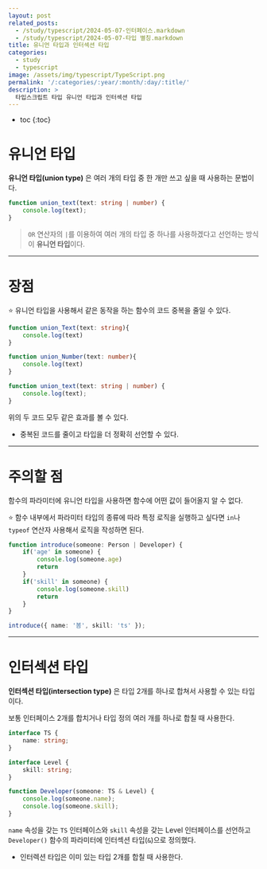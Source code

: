 ```yaml
---
layout: post
related_posts:
  - /study/typescript/2024-05-07-인터페이스.markdown
  - /study/typescript/2024-05-07-타입 별칭.markdown
title: 유니언 타입과 인터섹션 타입
categories:
  - study
  - typescript
image: /assets/img/typescript/TypeScript.png
permalink: '/:categories/:year/:month/:day/:title/'
description: >
  타입스크립트 타입 유니언 타입과 인터섹션 타입
---
```


* toc
{:toc}

# 유니언 타입

**유니언 타입(union type)** 은 여러 개의 타입 중 한 개만 쓰고 싶을 때 사용하는 문법이다.

```ts
function union_text(text: string | number) {
	console.log(text);
}
```

>`OR` 연산자의 `|`를 이용하여 여러 개의 타입 중 하나를 사용하겠다고 선언하는 방식이 **유니언 타입**이다.

---
# 장점

⭐ 유니언 타입을 사용해서 같은 동작을 하는 함수의 코드 중복을 줄일 수 있다.

```ts
function union_Text(text: string){
	console.log(text)
}

function union_Number(text: number){
	console.log(text)
}
```

```ts
function union_text(text: string | number) {
	console.log(text);
}
```

위의 두 코드 모두 같은 효과를 볼 수 있다.

- 중복된 코드를 줄이고 타입을 더 정확히 선언할 수 있다.

----
# 주의할 점

함수의 파라미터에 유니언 타입을 사용하면 함수에 어떤 값이 들어올지 알 수 없다.

⭐ 함수 내부에서 파라미터 타입의 종류에 따라 특정 로직을 실행하고 싶다면  `in`나 `typeof` 연산자 사용해서 로직을 작성하면 된다.

```ts
function introduce(someone: Person | Developer) {
	if('age' in someone) {
		console.log(someone.age)
		return
	}
	if('skill' in someone) {
		console.log(someone.skill)
		return
	}
}

introduce({ name: '봄', skill: 'ts' });
```

---
# 인터섹션 타입

**인터섹션 타입(intersection type)** 은 타입 2개를 하나로 합쳐서 사용할 수 있는 타입이다.

보통 인터페이스 2개를 합치거나 타입 정의 여러 개를 하나로 합칠 때 사용한다.

```ts
interface TS {
	name: string;
}

interface Level {
	skill: string;
}

function Developer(someone: TS & Level) {
	console.log(someone.name);
	console.log(someone.skill);
}
```

`name` 속성을 갖는 `TS` 인터페이스와 `skill` 속성을 갖는 Level 인터페이스를 선언하고 `Developer()` 함수의 파라미터에 인터섹션 타입(`&`)으로 정의했다.

- 인터렉션 타입은 이미 있는 타입 2개를 합칠 때 사용한다.
